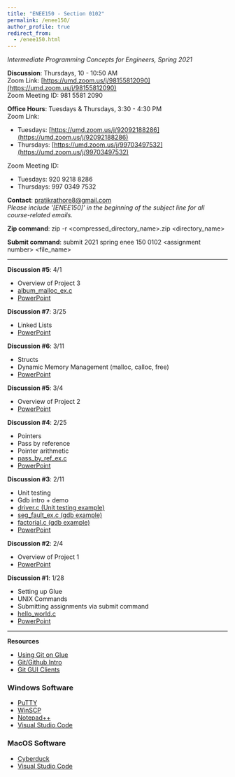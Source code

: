 ```yaml
---
title: "ENEE150 - Section 0102"
permalink: /enee150/
author_profile: true
redirect_from:
  - /enee150.html
---
```

*Intermediate Programming Concepts for Engineers, Spring 2021*

**Discussion**: Thursdays, 10 - 10:50 AM<br>
Zoom Link: [https://umd.zoom.us/j/98155812090](https://umd.zoom.us/j/98155812090)<br>
Zoom Meeting ID: 981 5581 2090

**Office Hours**: Tuesdays & Thursdays, 3:30 - 4:30 PM<br>
Zoom Link:
- Tuesdays: [https://umd.zoom.us/j/92092188286](https://umd.zoom.us/j/92092188286)
- Thursdays: [https://umd.zoom.us/j/99703497532](https://umd.zoom.us/j/99703497532)

Zoom Meeting ID:
- Tuesdays: 920 9218 8286
- Thursdays: 997 0349 7532

**Contact**: <pratikrathore8@gmail.com><br>
*Please include '[ENEE150]' in the beginning of the subject line for all course-related emails.*

**Zip command**: zip -r \<compressed_directory_name\>.zip \<directory_name\>

**Submit command**: submit 2021 spring enee 150 0102 \<assignment number\> \<file_name\>

---
**Discussion \#5**: 4/1
- Overview of Project 3
- [album_malloc_ex.c](https://pratikrathore8.github.io/files/enee150_files/album_malloc_ex.c)
- [PowerPoint](https://pratikrathore8.github.io/files/enee150_files/enee150_discussion_8.pptx)

**Discussion \#7**: 3/25
- Linked Lists
- [PowerPoint](https://pratikrathore8.github.io/files/enee150_files/enee150_discussion_7.pptx)

**Discussion \#6**: 3/11
- Structs
- Dynamic Memory Management (malloc, calloc, free)
- [PowerPoint](https://pratikrathore8.github.io/files/enee150_files/enee150_discussion_6.pptx)

**Discussion \#5**: 3/4
- Overview of Project 2
- [PowerPoint](https://pratikrathore8.github.io/files/enee150_files/enee150_discussion_5.pptx)

**Discussion \#4**: 2/25
- Pointers
- Pass by reference
- Pointer arithmetic
- [pass_by_ref_ex.c](https://pratikrathore8.github.io/files/enee150_files/pass_by_ref_ex.c)
- [PowerPoint](https://pratikrathore8.github.io/files/enee150_files/enee150_discussion_4.pptx)

**Discussion \#3**: 2/11
- Unit testing
- Gdb intro + demo
- [driver.c (Unit testing example)](https://pratikrathore8.github.io/files/enee150_files/driver.c)
- [seg_fault_ex.c (gdb example)](https://pratikrathore8.github.io/files/enee150_files/seg_fault_ex.c)
- [factorial.c (gdb example)](https://pratikrathore8.github.io/files/enee150_files/factorial.c)
- [PowerPoint](https://pratikrathore8.github.io/files/enee150_files/enee150_discussion_3.pptx)

**Discussion \#2**: 2/4
- Overview of Project 1
- [PowerPoint](https://pratikrathore8.github.io/files/enee150_files/enee150_discussion_2.pptx)

**Discussion \#1**: 1/28
- Setting up Glue
- UNIX Commands
- Submitting assignments via submit command
- [hello_world.c](https://pratikrathore8.github.io/files/enee150_files/hello_world.c)
- [PowerPoint](https://pratikrathore8.github.io/files/enee150_files/enee150_discussion_1.pptx)

---

**Resources**
- [Using Git on Glue](http://www.cs.umd.edu/~nelson/classes/resources/web/resources/gitTutorial.html)
- [Git/Github Intro](https://product.hubspot.com/blog/git-and-github-tutorial-for-beginners)
- [Git GUI Clients](https://git-scm.com/downloads/guis/)

### Windows Software
- [PuTTY](https://www.putty.org)
- [WinSCP](https://winscp.net/eng/index.php)
- [Notepad++](http://notepad-plus-plus.org)
- [Visual Studio Code](https://code.visualstudio.com)

### MacOS Software
- [Cyberduck](https://cyberduck.io)
- [Visual Studio Code](https://code.visualstudio.com)
